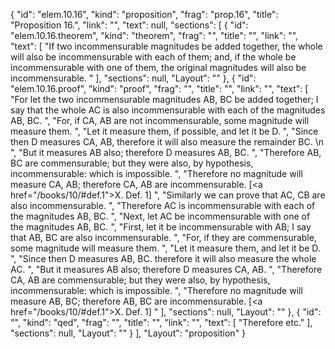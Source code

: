 {
  "id": "elem.10.16",
  "kind": "proposition",
  "frag": "prop.16",
  "title": "Proposition 16.",
  "link": "",
  "text": null,
  "sections": [
    {
      "id": "elem.10.16.theorem",
      "kind": "theorem",
      "frag": "",
      "title": "",
      "link": "",
      "text": [
        "If two incommensurable magnitudes be added together, the whole will also be incommensurable with each of them; and, if the whole be incommensurable with one of them, the original magnitudes will also be incommensurable. "
      ],
      "sections": null,
      "Layout": ""
    },
    {
      "id": "elem.10.16.proof",
      "kind": "proof",
      "frag": "",
      "title": "",
      "link": "",
      "text": [
        "For let the two incommensurable magnitudes AB, BC be added together; I say that the whole AC is also incommensurable with each of the magnitudes AB, BC. ",
        "For, if CA, AB are not incommensurable, some magnitude will measure them. ",
        "Let it measure them, if possible, and let it be D. ",
        "Since then D measures CA, AB, therefore it will also measure the remainder BC. \n      ",
        "But it measures AB also; therefore D measures AB, BC. ",
        "Therefore AB, BC are commensurable; but they were also, by hypothesis, incommensurable: which is impossible. ",
        "Therefore no magnitude will measure CA, AB; therefore CA, AB are incommensurable. [<a href=\"/books/10/#def.1\">X. Def. 1</a>] ",
        "Similarly we can prove that AC, CB are also incommensurable. ",
        "Therefore AC is incommensurable with each of the magnitudes AB, BC. ",
        "Next, let AC be incommensurable with one of the magnitudes AB, BC. ",
        "First, let it be incommensurable with AB; I say that AB, BC are also incommensurable. ",
        "For, if they are commensurable, some magnitude will measure them. ",
        "Let it measure them, and let it be D. ",
        "Since then D measures AB, BC. therefore it will also measure the whole AC. ",
        "But it measures AB also; therefore D measures CA, AB. ",
        "Therefore CA, AB are commensurable; but they were also, by hypothesis, incommensurable: which is impossible. ",
        "Therefore no magnitude will measure AB, BC; therefore AB, BC are incommensurable. [<a href=\"/books/10/#def.1\">X. Def. 1</a>] "
      ],
      "sections": null,
      "Layout": ""
    },
    {
      "id": "",
      "kind": "qed",
      "frag": "",
      "title": "",
      "link": "",
      "text": [
        "Therefore etc."
      ],
      "sections": null,
      "Layout": ""
    }
  ],
  "Layout": "proposition"
}
